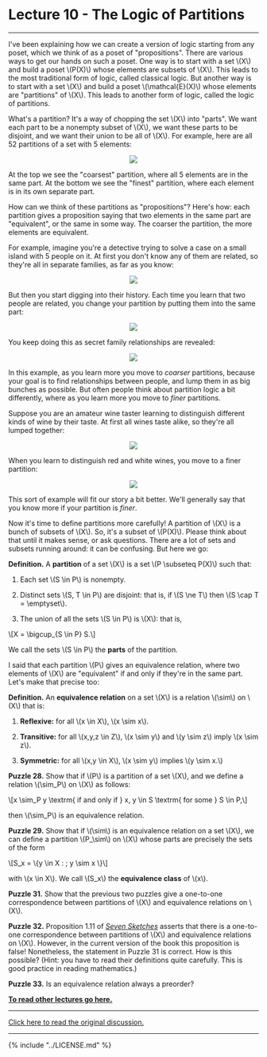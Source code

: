 # Lecture 10 - The Logic of Partitions

---

I've been explaining how we can create a version of logic starting
from any poset, which we think of as a poset of "propositions". There
are various ways to get our hands on such a poset. One way is to start
with a set \\(X\\) and build a poset \\(P(X)\\) whose elements are
subsets of \\(X\\). This leads to the most traditional form of logic,
called classical logic. But another way is to start with a set \\(X\\)
and build a poset \\(\mathcal{E}(X)\\) whose elements are "partitions"
of \\(X\\). This leads to another form of logic, called the logic of
partitions.

What's a partition? It's a way of chopping the set \\(X\\) into
"parts". We want each part to be a nonempty subset of \\(X\\), we want
these parts to be disjoint, and we want their union to be all of
\\(X\\). For example, here are all 52 partitions of a set with 5
elements:

<center><img src = "http://math.ucr.edu/home/baez/mathematical/7_sketches/partitions_of_5.png"></center>

At the top we see the "coarsest" partition, where all 5 elements are
in the same part. At the bottom we see the "finest" partition, where
each element is in its own separate part.

How can we think of these partitions as "propositions"? Here's how:
each partition gives a proposition saying that two elements in the
same part are "equivalent", or the same in some way. The coarser the
partition, the more elements are equivalent.

For example, imagine you're a detective trying to solve a case on a
small island with 5 people on it. At first you don't know any of them
are related, so they're all in separate families, as far as you know:

<center><img src = "http://math.ucr.edu/home/baez/mathematical/7_sketches/partition_of_5_finest.png"></center>

But then you start digging into their history. Each time you learn
that two people are related, you change your partition by putting them
into the same part:

<center><img src = "http://math.ucr.edu/home/baez/mathematical/7_sketches/partition_of_5_less_fine.png"></center>

You keep doing this as secret family relationships are revealed:

<center><img src = "http://math.ucr.edu/home/baez/mathematical/7_sketches/partition_of_5_coarser.png"></center>

In this example, as you learn more you move to _coarser_ partitions,
because your goal is to find relationships between people, and lump
them in as big bunches as possible. But often people think about
partition logic a bit differently, where as you learn more you move to
_finer_ partitions.

Suppose you are an amateur wine taster learning to distinguish
different kinds of wine by their taste. At first all wines taste
alike, so they're all lumped together:

<center><img src = "http://math.ucr.edu/home/baez/mathematical/7_sketches/partition_of_5_coarsest.png"></center>

When you learn to distinguish red and white wines, you move to a finer
partition:

<center><img src = "http://math.ucr.edu/home/baez/mathematical/7_sketches/partition_of_5_less_coarse.png"></center>

This sort of example will fit our story a bit better. We'll generally
say that you know more if your partition is _finer_.

Now it's time to define partitions more carefully! A partition of
\\(X\\) is a bunch of subsets of \\(X\\). So, it's a subset of
\\(P(X)\\). Please think about that until it makes sense, or ask
questions. There are a lot of sets and subsets running around: it can
be confusing. But here we go:

**Definition.** A **partition** of a set \\(X\\) is a set \\(P
\subseteq P(X)\\) such that:

1. Each set \\(S \in P\\) is nonempty.

2. Distinct sets \\(S, T \in P\\) are disjoint: that is, if \\(S \ne
   T\\) then \\(S \cap T = \emptyset\\).

3. The union of all the sets \\(S \in P\\) is \\(X\\): that is,

\\[X = \bigcup_{S \in P} S.\\]

We call the sets \\(S \in P\\) the **parts** of the partition.

I said that each partition \\(P\\) gives an equivalence relation,
where two elements of \\(X\\) are "equivalent" if and only if they're
in the same part. Let's make that precise too:

**Definition.** An **equivalence relation** on a set \\(X\\) is a
relation \\(\sim\\) on \\(X\\) that is:

1. **Reflexive:** for all \\(x \in X\\), \\(x \sim x\\).

2. **Transitive:** for all \\(x,y,z \in Z\\), \\(x \sim y\\) and \\(y
   \sim z\\) imply \\(x \sim z\\).

3. **Symmetric:** for all \\(x,y \in X\\), \\(x \sim y\\) implies \\(y
   \sim x.\\)

**Puzzle 28.** Show that if \\(P\\) is a partition of a set \\(X\\),
and we define a relation \\(\sim_P\\) on \\(X\\) as follows:

\\[x \sim_P y \textrm{ if and only if } x, y \in S \textrm{ for some } S \in P,\\]

then \\(\sim_P\\) is an equivalence relation.

**Puzzle 29.** Show that if \\(\sim\\) is an equivalence relation on a
set \\(X\\), we can define a partition \\(P_\sim\\) on \\(X\\) whose
parts are precisely the sets of the form

\\[S_x = \\{y \in X : \; y \sim x \\}\\]

with \\(x \in X\\). We call \\(S_x\\) the **equivalence class** of
\\(x\\).

**Puzzle 31.** Show that the previous two puzzles give a one-to-one
correspondence between partitions of \\(X\\) and equivalence relations
on \\(X\\).

**Puzzle 32.** Proposition 1.11 of _[Seven
Sketches](http://math.mit.edu/~dspivak/teaching/sp18/7Sketches.pdf)_
asserts that there is a one-to-one correspondence between partitions
of \\(X\\) and equivalence relations on \\(X\\). However, in the
current version of the book this proposition is false! Nonetheless,
the statement in Puzzle 31 is correct. How is this possible? (Hint:
you have to read their definitions quite carefully. This is good
practice in reading mathematics.)

**Puzzle 33.** Is an equivalence relation always a preorder?

**[To read other lectures go here.](http://www.azimuthproject.org/azimuth/show/Applied+Category+Theory#Course)**

---

[Click here to read the original discussion.](https://forum.azimuthproject.org/discussion/1963/lecture-10-chapter-1-the-logic-of-partitions/p1)

---

{% include "../LICENSE.md" %}
